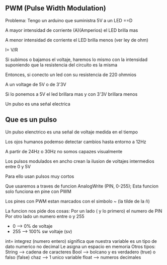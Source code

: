 ## PWM (Pulse Width Modulation)

Problema: Tengo un arduino que suministra 5V a un LED ==D

A mayor intensidad de corriente (A)(Amperios) el LED brilla mas

A menor intensidad de corriente el LED brilla menos (ver ley de ohm)

I= V/R

Si subimos o bajamos el voltaje, haremos lo mismo con la intensidad suponiendo que la resistencia del circuito es la misma

Entonces, si conecto un led con su resistencia de 220 ohmnios

A un voltage de 5V o de 3'3V 

Si lo ponemos a 5V el led brillara mas y con 3'3V brillara menos

Un pulso es una señal electrica

## Que es un pulso

Un pulso elenctrico es una señal de voltaje medida en el tiempo

Los ojos humanos podemso detectar cambios hasta entorno a 12Hz

A partir de 24Hz o 30Hz no somos capazes visualmente

Los pulsos modulados en ancho crean la ilusion de voltajes intermedios entre 0 y 5V

Para ello usan pulsos muy cortos

Que usaremos  a traves de funcion AnalogWrite (PIN, 0-255);
Esta funcion solo funciona en pine con PWM

Los pines con PWM estan marcados con el simbolo ~ (la tilde de la ñ)

La funcion nos pide dos cosas: Por un lado ( y lo primero) el numero de PIN
Por otro lado un numero entre o y 255
- 0 --> 0% de voltaje 
- 255 --> 100% sw voltaje (sv)

int= integrez (numero entero) significa que nuestra variable es un tipo de dato numerico no decimal
Le asigna un espacio en memoria 
Otros tipos:
String --> cadena de caracteres
Bool --> bolcano y es verdadero (true) o falso (false)
chaz --> 1 unico variable
float --> numeros decimales

